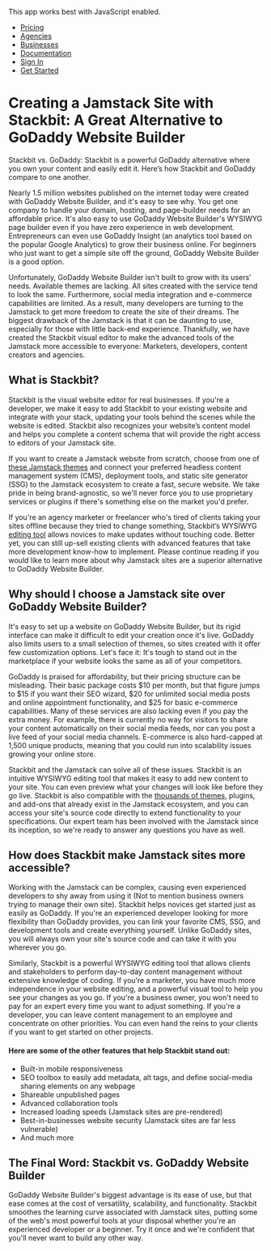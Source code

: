 This app works best with JavaScript enabled.





-   [Pricing](/pricing)
-   [Agencies](/agencies)
-   [Businesses](/businesses)
-   [Documentation](https://www.stackbit.com/docs/)
-   [Sign In](https://app.stackbit.com/)
-   <a href="https://app.stackbit.com/create" class="button-component button-component-theme-accent button-component-hollow"><span>Get Started</span></a>

Creating a Jamstack Site with Stackbit: A Great Alternative to GoDaddy Website Builder
======================================================================================

Stackbit vs. GoDaddy: Stackbit is a powerful GoDaddy alternative where you own your content and easily edit it. Here’s how Stackbit and GoDaddy compare to one another.

Nearly 1.5 million websites published on the internet today were created with GoDaddy Website Builder, and it's easy to see why. You get one company to handle your domain, hosting, and page-builder needs for an affordable price. It's also easy to use GoDaddy Website Builder's WYSIWYG page builder even if you have zero experience in web development. Entrepreneurs can even use GoDaddy Insight (an analytics tool based on the popular Google Analytics) to grow their business online. For beginners who just want to get a simple site off the ground, GoDaddy Website Builder is a good option.

Unfortunately, GoDaddy Website Builder isn't built to grow with its users’ needs. Available themes are lacking. All sites created with the service tend to look the same. Furthermore, social media integration and e-commerce capabilities are limited. As a result, many developers are turning to the Jamstack to get more freedom to create the site of their dreams. The biggest drawback of the Jamstack is that it can be daunting to use, especially for those with little back-end experience. Thankfully, we have created the Stackbit visual editor to make the advanced tools of the Jamstack more accessible to everyone: Marketers, developers, content creators and agencies.

What is Stackbit?
-----------------

Stackbit is the visual website editor for real businesses. If you're a developer, we make it easy to add Stackbit to your existing website and integrate with your stack, updating your tools behind the scenes while the website is edited. Stackbit also recognizes your website’s content model and helps you complete a content schema that will provide the right access to editors of your Jamstack site. 

If you want to create a Jamstack website from scratch, choose from one of [these Jamstack themes](http://jamstackthemes.dev/?utm_source=stackbit.com&utm_medium=article&utm_campaign=alternative-to-godaddy) and connect your preferred headless content management system (CMS), deployment tools, and static site generator (SSG) to the Jamstack ecosystem to create a fast, secure website. We take pride in being brand-agnostic, so we'll never force you to use proprietary services or plugins if there's something else on the market you'd prefer.

If you're an agency marketer or freelancer who's tired of clients taking your sites offline because they tried to change something, Stackbit’s WYSIWYG [editing tool](https://www.stackbit.com/blog/announcing-stackbit-studio/) allows novices to make updates without touching code. Better yet, you can still up-sell existing clients with advanced features that take more development know-how to implement. Please continue reading if you would like to learn more about why Jamstack sites are a superior alternative to GoDaddy Website Builder.

Why should I choose a Jamstack site over GoDaddy Website Builder?
-----------------------------------------------------------------

It's easy to set up a website on GoDaddy Website Builder, but its rigid interface can make it difficult to edit your creation once it's live. GoDaddy also limits users to a small selection of themes, so sites created with it offer few customization options. Let's face it: It's tough to stand out in the marketplace if your website looks the same as all of your competitors. 

GoDaddy is praised for affordability, but their pricing structure can be misleading. Their basic package costs $10 per month, but that figure jumps to $15 if you want their SEO wizard, $20 for unlimited social media posts and online appointment functionality, and $25 for basic e-commerce capabilities. Many of these services are also lacking even if you pay the extra money. For example, there is currently no way for visitors to share your content automatically on their social media feeds, nor can you post a live feed of your social media channels. E-commerce is also hard-capped at 1,500 unique products, meaning that you could run into scalability issues growing your online store.

Stackbit and the Jamstack can solve all of these issues. Stackbit is an intuitive WYSIWYG editing tool that makes it easy to add new content to your site. You can even preview what your changes will look like before they go live. Stackbit is also compatible with the [thousands of themes](http://jamstackthemes.dev/?utm_source=stackbit.com&utm_medium=article&utm_campaign=alternative-to-godaddy), plugins, and add-ons that already exist in the Jamstack ecosystem, and you can access your site's source code directly to extend functionality to your specifications. Our expert team has been involved with the Jamstack since its inception, so we're ready to answer any questions you have as well. 

How does Stackbit make Jamstack sites more accessible?
------------------------------------------------------

Working with the Jamstack can be complex, causing even experienced developers to shy away from using it (Not to mention business owners trying to manage their own site). Stackbit helps novices get started just as easily as GoDaddy. If you're an experienced developer looking for more flexibility than GoDaddy provides, you can link your favorite CMS, SSG, and development tools and create everything yourself. Unlike GoDaddy sites, you will always own your site's source code and can take it with you wherever you go.

Similarly, Stackbit is a powerful WYSIWYG editing tool that allows clients and stakeholders to perform day-to-day content management without extensive knowledge of coding. If you’re a marketer, you have much more independence in your website editing, and a powerful visual tool to help you see your changes as you go. If you're a business owner, you won't need to pay for an expert every time you want to adjust something. If you're a developer, you can leave content management to an employee and concentrate on other priorities. You can even hand the reins to your clients if you want to get started on other projects.

#### Here are some of the other features that help Stackbit stand out:

-   Built-in mobile responsiveness
-   SEO toolbox to easily add metadata, alt tags, and define social-media sharing elements on any webpage
-   Shareable unpublished pages
-   Advanced collaboration tools
-   Increased loading speeds (Jamstack sites are pre-rendered)
-   Best-in-businesses website security (Jamstack sites are far less vulnerable)
-   And much more

**The Final Word: Stackbit vs. GoDaddy Website Builder**
--------------------------------------------------------

GoDaddy Website Builder's biggest advantage is its ease of use, but that ease comes at the cost of versatility, scalability, and functionality. Stackbit smoothes the learning curve associated with Jamstack sites, putting some of the web's most powerful tools at your disposal whether you're an experienced developer or a beginner. Try it once and we're confident that you'll never want to build any other way.











